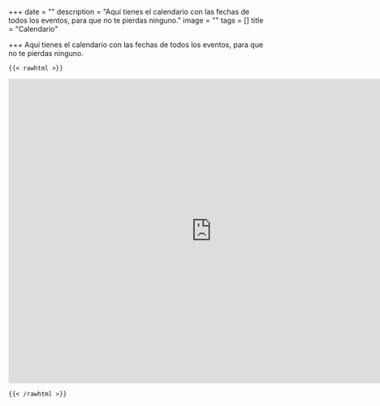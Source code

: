 +++
date = ""
description = "Aquí tienes el calendario con las fechas de todos los eventos, para que no te pierdas ninguno."
image = ""
tags = []
title = "Calendario"

+++
Aquí tienes el calendario con las fechas de todos los eventos, para que no te pierdas ninguno.

    {{< rawhtml >}}

<iframe src="https://calendar.google.com/calendar/embed?src=info.mansiart%40gmail.com&ctz=Europe%2FMadrid" style="border: 0" width="800" height="600" frameborder="0" scrolling="no"></iframe>

    {{< /rawhtml >}}